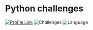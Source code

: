 # Python challenges
[![Profile Link](https://img.shields.io/badge/hackerRank-profile_link-brightgreen.svg)](https://www.hackerrank.com/weozUA)
![Challenges](https://img.shields.io/badge/Challenges-69_solved-orange.svg) 
![Language](https://img.shields.io/badge/Language-Python_3-7873ae.svg) 
